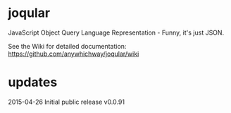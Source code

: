 # joqular
JavaScript Object Query Language Representation - Funny, it's just JSON.

See the Wiki for detailed documentation: https://github.com/anywhichway/joqular/wiki

# updates

2015-04-26 Initial public release v0.0.91

